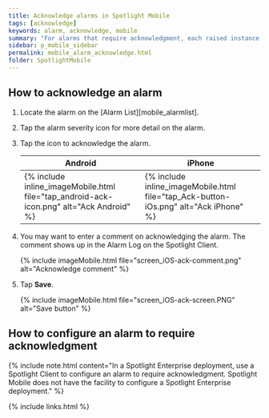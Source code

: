 ```yaml
---
title: Acknowledge alarms in Spotlight Mobile
tags: [acknowledge]
keywords: alarm, acknowledge, mobile
summary: "For alarms that require acknowledgment, each raised instance of the alarm remains present in Spotlight until the instance is acknowledged."
sidebar: p_mobile_sidebar
permalink: mobile_alarm_acknowledge.html
folder: SpotlightMobile
---
```


## How to acknowledge an alarm

1. Locate the alarm on the [Alarm List][mobile_alarmlist].
1. Tap the alarm severity icon for more detail on the alarm.
1. Tap the icon to acknowledge the alarm.

   Android | iPhone
   --------|-------
   {% include inline_imageMobile.html file="tap_android-ack-icon.png" alt="Ack Android" %} | {% include inline_imageMobile.html file="tap_Ack-button-iOs.png" alt="Ack iPhone" %}

1. You may want to enter a comment on acknowledging the alarm. The comment shows up in the Alarm Log on the Spotlight Client.

   {% include imageMobile.html file="screen_iOS-ack-comment.png" alt="Acknowledge comment" %}

1. Tap **Save**.

   {% include imageMobile.html file="screen_iOS-ack-screen.PNG" alt="Save button" %}


## How to configure an alarm to require acknowledgment

{% include note.html content="In a Spotlight Enterprise deployment, use a Spotlight Client to configure an alarm to require acknowledgment. Spotlight Mobile does not have the facility to configure a Spotlight Enterprise deployment." %}

{% include links.html %}
